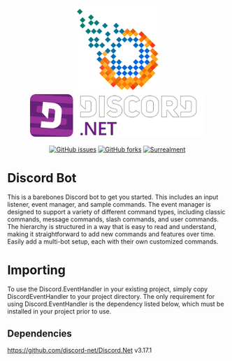 <p align="center">
  <a href="https://surrealment.com/"><img src="https://github.com/Surrealment/Marketing/blob/main/logo/0200x0200.png?raw=true" alt="Logo"></a><a href="https://discordnet.dev/"><img src="https://raw.githubusercontent.com/discord-net/Discord.Net/dev/docs/marketing/logo/SVG/Combinationmark%20White%20Border.svg" width="400" alt="Logo"></a>
  <br />
  <br />
  <a href="https://github.com/shockelite/Discordnet-Template/issues"><img alt="GitHub issues" src="https://img.shields.io/github/issues/shockelite/Discordnet-Template"></a> <a href="https://github.com/shockelite/Discordnet-Template/network"><img alt="GitHub forks" src="https://img.shields.io/github/forks/shockelite/Discordnet-Template"></a> <a href="https://discord.gg/5nnzbrf"><img src="https://discord.com/api/guilds/344523833979437057/widget.png" alt="Surrealment"></a>
</p>

# Discord Bot
This is a barebones Discord bot to get you started. This includes an input listener, event manager, and sample commands. The event manager is designed to support a variety of different command types, including classic commands, message commands, slash commands, and user commands. The hierarchy is structured in a way that is easy to read and understand, making it straightforward to add new commands and features over time. Easily add a multi-bot setup, each with their own customized commands.

# Importing
To use the Discord.EventHandler in your existing project, simply copy DiscordEventHandler to your project directory. The only requirement for using Discord.EventHandler is the dependency listed below, which must be installed in your project prior to use.

## Dependencies
https://github.com/discord-net/Discord.Net v3.17.1
